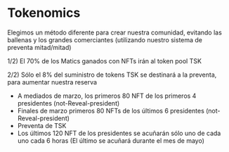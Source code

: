 # Tokenomics

Elegimos un método diferente para crear nuestra comunidad, evitando las ballenas y los grandes comerciantes (utilizando nuestro sistema de preventa mitad/mitad)

1/2) El 70% de los Matics ganados con NFTs irán al token pool TSK

2/2) Sólo el 8% del suministro de tokens TSK se destinará a la preventa, para aumentar nuestra reserva

* A mediados de marzo, los primeros 80 NFT de los primeros 4 presidentes (not-Reveal-president)
* Finales de marzo primeros 80 NFTs de los últimos 6 presidentes (not-Reveal-president)
* Preventa de TSK
* Los últimos 120 NFT de los presidentes se acuñarán sólo uno de cada uno cada 6 horas (El último se acuñará durante el mes de mayo)


